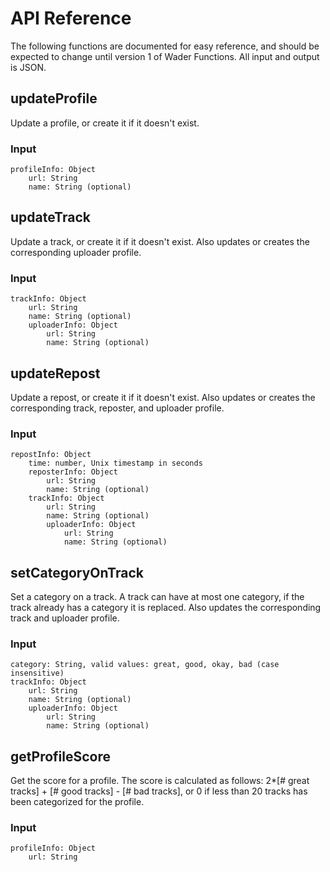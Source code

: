 # API Reference
The following functions are documented for easy reference, and should be expected to change until version 1 of Wader Functions.
All input and output is JSON.

## updateProfile
Update a profile, or create it if it doesn't exist.

### Input
```
profileInfo: Object
    url: String
    name: String (optional)
```

## updateTrack
Update a track, or create it if it doesn't exist. Also updates or creates the corresponding uploader profile.

### Input
```
trackInfo: Object
    url: String
    name: String (optional)
    uploaderInfo: Object
        url: String
        name: String (optional)
```

## updateRepost
Update a repost, or create it if it doesn't exist. Also updates or creates the corresponding track, reposter, and uploader profile.

### Input
```
repostInfo: Object
    time: number, Unix timestamp in seconds
    reposterInfo: Object
        url: String
        name: String (optional)
    trackInfo: Object
        url: String
        name: String (optional)
        uploaderInfo: Object
            url: String
            name: String (optional)
```

## setCategoryOnTrack
Set a category on a track. A track can have at most one category, if the track already has a category it is replaced. Also updates the corresponding track and uploader profile.

### Input
```
category: String, valid values: great, good, okay, bad (case insensitive)
trackInfo: Object
    url: String
    name: String (optional)
    uploaderInfo: Object
        url: String
        name: String (optional)
```

## getProfileScore
Get the score for a profile. The score is calculated as follows: 2*[# great tracks] + [# good tracks] - [# bad tracks], or 0 if less than 20 tracks has been categorized for the profile.

### Input
```
profileInfo: Object
    url: String
```
